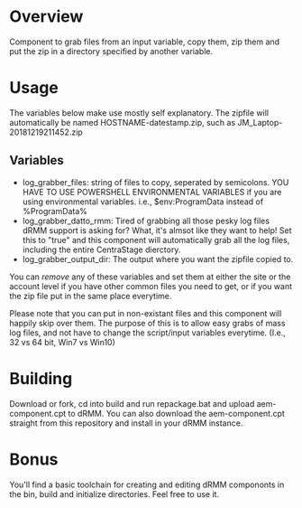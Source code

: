 # Overview #
Component to grab files from an input variable, copy them, zip them and put the zip in a directory specified by another variable.

# Usage #
The variables below make use mostly self explanatory. The zipfile will automatically be named HOSTNAME-datestamp.zip, such as JM_Laptop-20181219211452.zip

## Variables
* log_grabber_files: string of files to copy, seperated by semicolons. YOU HAVE TO USE POWERSHELL ENVIRONMENTAL VARIABLES if you are using environmental variables. i.e., $env:ProgramData instead of %ProgramData%
* log_grabber_datto_rmm: Tired of grabbing all those pesky log files dRMM support is asking for? What, it's almsot like they want to help! Set this to "true" and this component will automatically grab all the log files, including the entire CentraStage dierctory.
* log_grabber_output_dir: The output where you want the zipfile copied to.

You can _remove_ any of these variables and set them at either the site or the account level if you have other common files you need to get, or if you want the zip file put in the same place everytime.

Please note that you can put in non-existant files and this component will happily skip over them. The purpose of this is to allow easy grabs of mass log files, and not have to change the script/input variables everytime. (I.e., 32 vs 64 bit, Win7 vs Win10)

# Building #
Download or fork, cd into build and run repackage.bat and upload aem-component.cpt to dRMM. You can also download the aem-component.cpt straight from this repository and install in your dRMM instance.

# Bonus #
You'll find a basic toolchain for creating and editing dRMM compononts in the bin, build and initialize directories. Feel free to use it.
